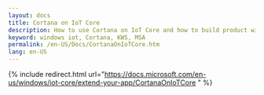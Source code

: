 ```yaml
---
layout: docs
title: Cortana on IoT Core
description: How to use Cortana on IoT Core and how to build product with Cortana
keyword: windows iot, Cortana, KWS, MSA
permalink: /en-US/Docs/CortanaOnIoTCore.htm
lang: en-US
---
```

{% include redirect.html url="https://docs.microsoft.com/en-us/windows/iot-core/extend-your-app/CortanaOnIoTCore " %}
